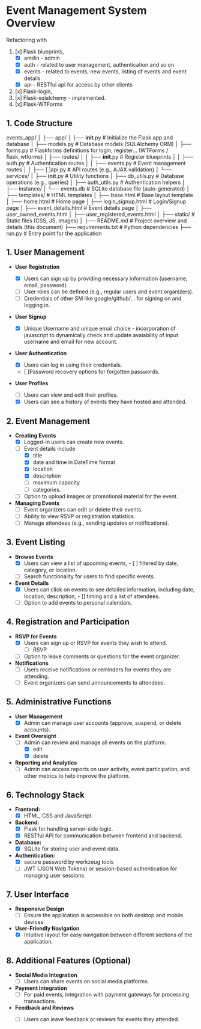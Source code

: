 # Event Management System Overview

Refactoring with 
1. [x] Flask blueprints, 
    - [x] amdin - admin 
    - [x] auth - related to user management, authentication and so on
    - [x] events - related to events, new events, listing of events and event details
    - [x] api - RESTful api for access by other clients
2. [x] Flask-login, 
3. [x] Flask-sqlalchemy - implemented.
4. [x] Flask-WTForms

## 1. Code Structure
events_app/
│
├── app/
│   ├── __init__.py           # Initialize the Flask app and database
│   ├── models.py             # Database models (SQLAlchemy ORM)
│   ├── forms.py              # Flaskforms definitions for login, register... (WTForms / flask_wtforms)
│   ├── routes/
│   │   ├── __init__.py       # Register blueprints
│   │   ├── auth.py           # Authentication routes
│   │   ├── events.py         # Event management routes
│   │   ├── [ ]api.py            # API routes (e.g., AJAX validation)
│   └── services/
│       ├── __init__.py       # Utility functions
│       ├── db_utils.py       # Database operations (e.g., queries)
│       ├── auth_utils.py     # Authentication helpers
│
├── instance/
│   └── events.db            # SQLite database file (auto-generated)
│
├── templates/                # HTML templates
│   ├── base.html             # Base layout template
│   ├── home.html             # Home page
│   ├── login_signup.html     # Login/Signup page
│   ├── event_details.html    # Event details page
│   ├── user_owned_events.html
│   ├── user_registered_events.html
│
├── static/                   # Static files (CSS, JS, images)
│
├── README.md                 # Project overview and details (this document)
├── requirements.txt          # Python dependencies
├── run.py                    # Entry point for the application


## 1. User Management
- **User Registration**
  - [x] Users can sign up by providing necessary information (username, email, password).  
  - [ ] User roles can be defined (e.g., regular users and event organizers).
  - [ ] Credentials of other SM like google/github/... for signing on and logging in.

- **User Signup**
  - [x] Unique Username and unique email choice - incorporation of javascript to dynamically check and update avaiability of input username and email for new account.

- **User Authentication**
  - [x] Users can log in using their credentials.
  - [ ]Password recovery options for forgotten passwords.

- **User Profiles**
  - [ ] Users can view and edit their profiles.
  - [x] Users can see a history of events they have hosted and attended.

## 2. Event Management
- **Creating Events**
  - [x] Logged-in users can create new events. 
  - [ ] Event details include 
    - [x] title
    - [x] date and time in DateTime format
    - [x] location
    - [x] description
    - [ ] maximum capacity
    - [ ] categories.
  - [ ] Option to upload images or promotional material for the event.

- **Managing Events**
  - [ ] Event organizers can edit or delete their events.
  - [ ] Ability to view RSVP or registration statistics.
  - [ ] Manage attendees (e.g., sending updates or notifications).

## 3. Event Listing
- **Browse Events**
  - [x] Users can view a list of upcoming events, 
        - [ ] filtered by date, category, or location.
  - [ ] Search functionality for users to find specific events.
  
- **Event Details**
  - [x] Users can click on events to see detailed information, including date, location, description,
         - [] timing and a list of attendees.
  - [ ] Option to add events to personal calendars.

## 4. Registration and Participation
- **RSVP for Events**
  - [x] Users can sign up or RSVP for events they wish to attend.
    - [ ] RSVP
  - [ ] Option to leave comments or questions for the event organizer.

- **Notifications**
  - [ ] Users receive notifications or reminders for events they are attending.
  - [ ] Event organizers can send announcements to attendees.

## 5. Administrative Functions
- **User Management**
  - [x] Admin can manage user accounts (approve, suspend, or delete accounts).
- **Event Oversight**
  - [ ] Admin can review and manage all events on the platform.
      - [x] edit
      - [x] delete
- **Reporting and Analytics**
  - [ ] Admin can access reports on user activity, event participation, and other metrics to help improve the platform.

## 6. Technology Stack
- **Frontend:**
  - [x] HTML, CSS and JavaScript.
- **Backend:**
  - [x] Flask for handling server-side logic.
  - [x] RESTful API for communication between frontend and backend.
- **Database:**
  - [x] SQLite for storing user and event data.
- **Authentication:**
  - [x] secure password by werkzeug tools
  - [ ] JWT (JSON Web Tokens) or session-based authentication for managing user sessions.

## 7. User Interface
- **Responsive Design**
  - [ ] Ensure the application is accessible on both desktop and mobile devices.
- **User-Friendly Navigation**
  - [x] Intuitive layout for easy navigation between different sections of the application.

## 8. Additional Features (Optional)
- **Social Media Integration**
  - [ ] Users can share events on social media platforms.
- **Payment Integration**
  - [ ] For paid events, integration with payment gateways for processing transactions.
- **Feedback and Reviews**
  - [ ] Users can leave feedback or reviews for events they attended.


